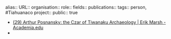 alias::
URL::
organisation::
role::
fields::
publications:: 
tags:: person, #Tiahuanaco
 project::
public:: true

- [(29) Arthur Posnansky: the Czar of Tiwanaku Archaeology | Erik Marsh - Academia.edu](https://www.academia.edu/40620683/Arthur_Posnansky_the_Czar_of_Tiwanaku_Archaeology)
-